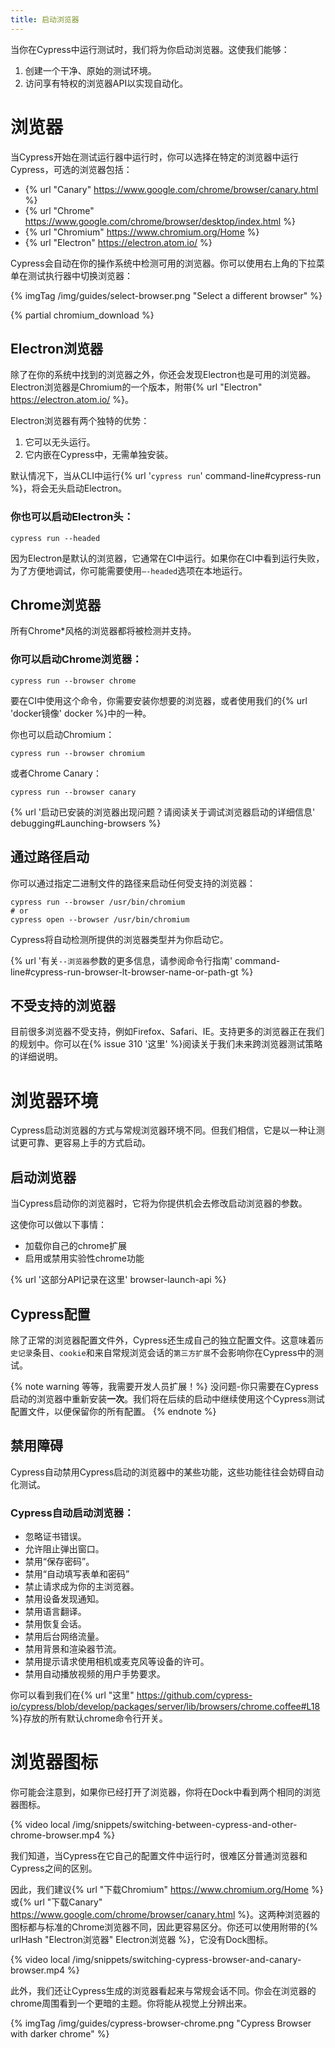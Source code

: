 ```yaml
---
title: 启动浏览器
---
```


当你在Cypress中运行测试时，我们将为你启动浏览器。这使我们能够：

1. 创建一个干净、原始的测试环境。
2. 访问享有特权的浏览器API以实现自动化。

# 浏览器

当Cypress开始在测试运行器中运行时，你可以选择在特定的浏览器中运行Cypress，可选的浏览器包括：

- {% url "Canary" https://www.google.com/chrome/browser/canary.html %}
- {% url "Chrome" https://www.google.com/chrome/browser/desktop/index.html %}
- {% url "Chromium" https://www.chromium.org/Home %}
- {% url "Electron" https://electron.atom.io/ %}

Cypress会自动在你的操作系统中检测可用的浏览器。你可以使用右上角的下拉菜单在测试执行器中切换浏览器：

{% imgTag /img/guides/select-browser.png "Select a different browser" %}

{% partial chromium_download %}

## Electron浏览器

除了在你的系统中找到的浏览器之外，你还会发现Electron也是可用的浏览器。Electron浏览器是Chromium的一个版本，附带{% url "Electron" https://electron.atom.io/ %}。

Electron浏览器有两个独特的优势：

1. 它可以无头运行。
2. 它内嵌在Cypress中，无需单独安装。

默认情况下，当从CLI中运行{% url '`cypress run`' command-line#cypress-run %}，将会无头启动Electron。

### 你也可以启动Electron头：

```shell
cypress run --headed
```

因为Electron是默认的浏览器，它通常在CI中运行。如果你在CI中看到运行失败，为了方便地调试，你可能需要使用`—-headed`选项在本地运行。

## Chrome浏览器

所有Chrome*风格的浏览器都将被检测并支持。

### 你可以启动Chrome浏览器：

```shell
cypress run --browser chrome
```

要在CI中使用这个命令，你需要安装你想要的浏览器，或者使用我们的{% url 'docker镜像' docker %}中的一种。

你也可以启动Chromium：

```shell
cypress run --browser chromium
```

或者Chrome Canary：

```shell
cypress run --browser canary
```

{% url '启动已安装的浏览器出现问题？请阅读关于调试浏览器启动的详细信息' debugging#Launching-browsers %}

## 通过路径启动

你可以通过指定二进制文件的路径来启动任何受支持的浏览器：

```shell
cypress run --browser /usr/bin/chromium
# or
cypress open --browser /usr/bin/chromium
```

Cypress将自动检测所提供的浏览器类型并为你启动它。

{% url '有关`--浏览器`参数的更多信息，请参阅命令行指南' command-line#cypress-run-browser-lt-browser-name-or-path-gt %}

## 不受支持的浏览器

目前很多浏览器不受支持，例如Firefox、Safari、IE。支持更多的浏览器正在我们的规划中。你可以在{% issue 310 '这里' %}阅读关于我们未来跨浏览器测试策略的详细说明。

# 浏览器环境

Cypress启动浏览器的方式与常规浏览器环境不同。但我们相信，它是以一种让测试更可靠、更容易上手的方式启动。

## 启动浏览器

当Cypress启动你的浏览器时，它将为你提供机会去修改启动浏览器的参数。

这使你可以做以下事情：

- 加载你自己的chrome扩展
- 启用或禁用实验性chrome功能

{% url '这部分API记录在这里' browser-launch-api %}

## Cypress配置

除了正常的浏览器配置文件外，Cypress还生成自己的独立配置文件。这意味着`历史记录`条目、`cookie`和来自常规浏览会话的`第三方扩展`不会影响你在Cypress中的测试。

{% note warning 等等，我需要开发人员扩展！%}
没问题-你只需要在Cypress启动的浏览器中重新安装**一次**。我们将在后续的启动中继续使用这个Cypress测试配置文件，以便保留你的所有配置。
{% endnote %}

## 禁用障碍

Cypress自动禁用Cypress启动的浏览器中的某些功能，这些功能往往会妨碍自动化测试。

### Cypress自动启动浏览器：

- 忽略证书错误。
- 允许阻止弹出窗口。
- 禁用“保存密码”。
- 禁用“自动填写表单和密码”
- 禁止请求成为你的主浏览器。
- 禁用设备发现通知。
- 禁用语言翻译。
- 禁用恢复会话。
- 禁用后台网络流量。
- 禁用背景和渲染器节流。
- 禁用提示请求使用相机或麦克风等设备的许可。
- 禁用自动播放视频的用户手势要求。

你可以看到我们在{% url "这里" https://github.com/cypress-io/cypress/blob/develop/packages/server/lib/browsers/chrome.coffee#L18 %}存放的所有默认chrome命令行开关。

# 浏览器图标

你可能会注意到，如果你已经打开了浏览器，你将在Dock中看到两个相同的浏览器图标。

{% video local /img/snippets/switching-between-cypress-and-other-chrome-browser.mp4 %}

我们知道，当Cypress在它自己的配置文件中运行时，很难区分普通浏览器和Cypress之间的区别。

因此，我们建议{% url "下载Chromium" https://www.chromium.org/Home %}或{% url "下载Canary" https://www.google.com/chrome/browser/canary.html %}。这两种浏览器的图标都与标准的Chrome浏览器不同，因此更容易区分。你还可以使用附带的{% urlHash "Electron浏览器" Electron浏览器 %}，它没有Dock图标。

{% video local /img/snippets/switching-cypress-browser-and-canary-browser.mp4 %}

此外，我们还让Cypress生成的浏览器看起来与常规会话不同。你会在浏览器的chrome周围看到一个更暗的主题。你将能从视觉上分辨出来。

{% imgTag /img/guides/cypress-browser-chrome.png "Cypress Browser with darker chrome" %}

